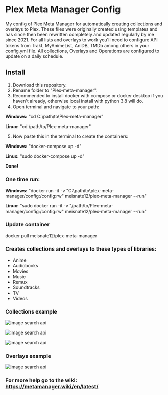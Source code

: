 # Plex Meta Manager Config

My config of Plex Meta Manager for automatically creating collections and overlays to Plex. These files were originally created using templates and has since then been rewritten completely and updated regularly by me since 2021. For all lists and overlays to work you'll need to configure API tokens from Trakt, MyAnimeList, AniDB, TMDb among others in your config.yml file. All collections, Overlays and Operations are configured to update on a daily schedule.

## Install

1. Download this repository.
2. Rename folder to "Plex-meta-manager".
3. Recommended to install docker with compose or docker desktop if you haven't already, otherwise local install with python 3.8 will do.
4. Open terminal and navigate to your path:

**Windows:** "cd C:\path\to\Plex-meta-manager"

**Linux:** "cd /path/to/Plex-meta-manager"

5. Now paste this in the terminal to create the containers:

**Windows:** "docker-compose up -d"

**Linux:** "sudo docker-compose up -d"

**Done!**

### One time run:

**Windows:** "docker run -it -v "C:\path\to\plex-meta-manager/config:/config:rw" meisnate12/plex-meta-manager --run"

**Linux:** "sudo docker run -it -v "/path/to/Plex-meta-manager/config:/config:rw" meisnate12/plex-meta-manager --run"

### Update container

docker pull meisnate12/plex-meta-manager

### Creates collections and overlays to these types of libraries:

- Anime
- Audiobooks
- Movies
- Music
- Remux
- Soundtracks
- TV
- Videos

### Collections example

![image search api](https://i.imgur.com/hURTISN.png)

![image search api](https://i.imgur.com/siGUK9Y.png)

![image search api](https://i.imgur.com/6gWXGXW.png)

### Overlays example

![image search api](https://i.imgur.com/aOjcjQh.png)

### For more help go to the wiki: https://metamanager.wiki/en/latest/
